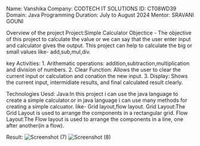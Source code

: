 Name: Vanshika
Company: CODTECH IT SOLUTIONS
ID: CT08WD39
Domain: Java Programming
Duration: July to August 2024
Mentor: SRAVANI GOUNI

Overview of the project 
Project:Simple Calculator
Objectice - The objective of this project to calculate the value or we can say that the user enter input and calculator gives the output. This project can help to 
            calculate the big or small values
            like- add,sub,mul,div.

key Activities:
                1. Arithematic operations: addition,subtraction,multiplication and division of numbers.
                2. Clear Function: Allows the user to clear the current input or calculation and conation the new input.
                3. Display: Shows the current input, intermidiate results, and final calculated result clearly.

Technologies Uesd:
                  Java:In this project i can use the java language to create a simple calculator.or in java language i can use many methods for creating a simple 
                       calcuator.
                       like- Grid layout,flow layout.
                  Grid Layout:The Grid Layout is used to arrange the components in a rectangular grid.
                  Flow Layout:The Flow layout is used to arrange the components in a line, one after another(in a flow).
                  

Result:
        ![Screenshot (7)](https://github.com/vanshikachdhry/CODTECH-Internship-task1/assets/150042186/72d6b099-2c38-4573-abeb-83d7d7142792)
        ![Screenshot (8)](https://github.com/vanshikachdhry/CODTECH-Internship-task1/assets/150042186/275bbf15-df69-4343-8b84-0aa26fe2c86b)






                  
                  
